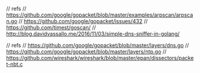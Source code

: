 

// refs
// https://github.com/google/gopacket/blob/master/examples/arpscan/arpscan.go
// https://github.com/google/gopacket/issues/432
// https://github.com/timest/goscan/
// http://blog.davidvassallo.me/2016/11/03/simple-dns-sniffer-in-golang/

// refs
// https://github.com/google/gopacket/blob/master/layers/dns.go
// https://github.com/google/gopacket/blob/master/layers/ntp.go
// https://github.com/wireshark/wireshark/blob/master/epan/dissectors/packet-nbt.c
